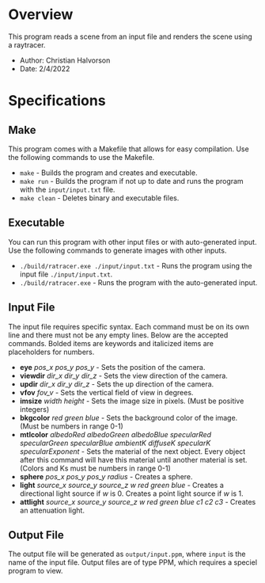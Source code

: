 # Overview
This program reads a scene from an input file and renders the scene using a raytracer.
* Author: Christian Halvorson
* Date: 2/4/2022

# Specifications

## Make
This program comes with a Makefile that allows for easy compilation. Use the following commands to use the Makefile.
* `make` - Builds the program and creates and executable.
* `make run` - Builds the program if not up to date and runs the program with the `input/input.txt` file.
* `make clean` - Deletes binary and executable files.

## Executable
You can run this program with other input files or with auto-generated input. Use the following commands to generate images with other inputs.
* `./build/ratracer.exe ./input/input.txt` - Runs the program using the input file `./input/input.txt`.
* `./build/ratracer.exe` - Runs the program with the auto-generated input.

## Input File
The input file requires specific syntax. Each command must be on its own line and there must not be any empty lines. Below are the accepted commands. Bolded items are keywords and italicized items are placeholders for numbers.
* **eye** *pos_x* *pos_y* *pos_y* - Sets the position of the camera.
* **viewdir** *dir_x* *dir_y* *dir_z* - Sets the view direction of the camera.
* **updir** *dir_x* *dir_y* *dir_z* - Sets the up direction of the camera.
* **vfov** *fov_v* - Sets the vertical field of view in degrees.
* **imsize** *width* *height* - Sets the image size in pixels. (Must be positive integers)
* **bkgcolor** *red* *green* *blue* - Sets the background color of the image. (Must be numbers in range 0-1)
* **mtlcolor** *albedoRed* *albedoGreen* *albedoBlue* *specularRed* *specularGreen* *specularBlue* *ambientK* *diffuseK* *specularK* *specularExponent* - Sets the material of the next object. Every object after this command will have this material until another material is set. (Colors and Ks must be numbers in range 0-1)
* **sphere** *pos_x* *pos_y* *pos_y* *radius* - Creates a sphere.
* **light** *source_x* *source_y* *source_z* *w* *red* *green* *blue* - Creates a directional light source if *w* is 0. Creates a point light source if *w* is 1.
* **attlight** *source_x* *source_y* *source_z* *w* *red* *green* *blue* *c1* *c2* *c3* - Creates an attenuation light.

## Output File
The output file will be generated as `output/input.ppm`, where `input` is the name of the input file. Output files are of type PPM, which requires a speciel program to view.